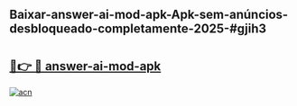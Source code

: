 ## Baixar-answer-ai-mod-apk-Apk-sem-anúncios-desbloqueado-completamente-2025-#gjih3

# <h2><a href="https://ainizakaria.my?title=answer-ai-mod-apk&ref=20M">🔗👉 🔴 answer-ai-mod-apk</a></h2>

[![acn](https://github.com/user-attachments/assets/0f9c940e-d8b0-45ae-aac7-cd30a18b3e1c)](https://ainizakaria.my?title=answer-ai-mod-apk&ref=20M)

